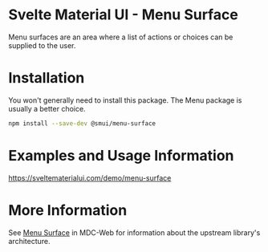 # Svelte Material UI - Menu Surface

Menu surfaces are an area where a list of actions or choices can be supplied to the user.

# Installation

You won't generally need to install this package. The Menu package is usually a better choice.

```sh
npm install --save-dev @smui/menu-surface
```

# Examples and Usage Information

https://sveltematerialui.com/demo/menu-surface

# More Information

See [Menu Surface](https://github.com/material-components/material-components-web/tree/v13.0.0/packages/mdc-menu-surface) in MDC-Web for information about the upstream library's architecture.
